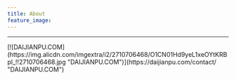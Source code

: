 ```yaml
---
title: About
feature_image: 
---
```

<hr>
[![DAIJIANPU.COM](https://img.alicdn.com/imgextra/i2/2710706468/O1CN01Hd9yeL1xeOYtKRBpl_!!2710706468.jpg "DAIJIANPU.COM")](https://daijianpu.com/contact/ "DAIJIANPU.COM")

